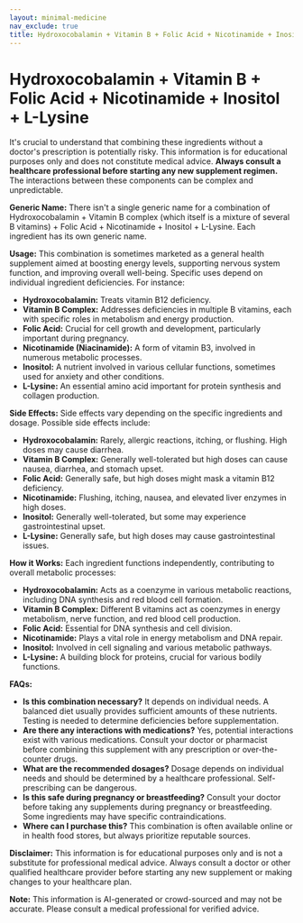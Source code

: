 ```yaml
---
layout: minimal-medicine
nav_exclude: true
title: Hydroxocobalamin + Vitamin B + Folic Acid + Nicotinamide + Inositol + L-Lysine
---
```


# Hydroxocobalamin + Vitamin B + Folic Acid + Nicotinamide + Inositol + L-Lysine

It's crucial to understand that combining these ingredients without a doctor's prescription is potentially risky.  This information is for educational purposes only and does not constitute medical advice.  **Always consult a healthcare professional before starting any new supplement regimen.**  The interactions between these components can be complex and unpredictable.


**Generic Name:**  There isn't a single generic name for a combination of Hydroxocobalamin + Vitamin B complex (which itself is a mixture of several B vitamins) + Folic Acid + Nicotinamide + Inositol + L-Lysine.  Each ingredient has its own generic name.


**Usage:**  This combination is sometimes marketed as a general health supplement aimed at boosting energy levels, supporting nervous system function, and improving overall well-being.  Specific uses depend on individual ingredient deficiencies.  For instance:

* **Hydroxocobalamin:** Treats vitamin B12 deficiency.
* **Vitamin B Complex:** Addresses deficiencies in multiple B vitamins, each with specific roles in metabolism and energy production.
* **Folic Acid:** Crucial for cell growth and development, particularly important during pregnancy.
* **Nicotinamide (Niacinamide):** A form of vitamin B3, involved in numerous metabolic processes.
* **Inositol:**  A nutrient involved in various cellular functions, sometimes used for anxiety and other conditions.
* **L-Lysine:** An essential amino acid important for protein synthesis and collagen production.


**Side Effects:** Side effects vary depending on the specific ingredients and dosage.  Possible side effects include:

* **Hydroxocobalamin:**  Rarely, allergic reactions, itching, or flushing. High doses may cause diarrhea.
* **Vitamin B Complex:**  Generally well-tolerated but high doses can cause nausea, diarrhea, and stomach upset.
* **Folic Acid:**  Generally safe, but high doses might mask a vitamin B12 deficiency.
* **Nicotinamide:**  Flushing, itching, nausea, and elevated liver enzymes in high doses.
* **Inositol:**  Generally well-tolerated, but some may experience gastrointestinal upset.
* **L-Lysine:**  Generally safe, but high doses may cause gastrointestinal issues.


**How it Works:** Each ingredient functions independently, contributing to overall metabolic processes:

* **Hydroxocobalamin:** Acts as a coenzyme in various metabolic reactions, including DNA synthesis and red blood cell formation.
* **Vitamin B Complex:**  Different B vitamins act as coenzymes in energy metabolism, nerve function, and red blood cell production.
* **Folic Acid:**  Essential for DNA synthesis and cell division.
* **Nicotinamide:** Plays a vital role in energy metabolism and DNA repair.
* **Inositol:**  Involved in cell signaling and various metabolic pathways.
* **L-Lysine:**  A building block for proteins, crucial for various bodily functions.


**FAQs:**

* **Is this combination necessary?**  It depends on individual needs.  A balanced diet usually provides sufficient amounts of these nutrients.  Testing is needed to determine deficiencies before supplementation.
* **Are there any interactions with medications?** Yes, potential interactions exist with various medications.  Consult your doctor or pharmacist before combining this supplement with any prescription or over-the-counter drugs.
* **What are the recommended dosages?**  Dosage depends on individual needs and should be determined by a healthcare professional. Self-prescribing can be dangerous.
* **Is this safe during pregnancy or breastfeeding?**  Consult your doctor before taking any supplements during pregnancy or breastfeeding.  Some ingredients may have specific contraindications.
* **Where can I purchase this?**  This combination is often available online or in health food stores, but always prioritize reputable sources.


**Disclaimer:** This information is for educational purposes only and is not a substitute for professional medical advice.  Always consult a doctor or other qualified healthcare provider before starting any new supplement or making changes to your healthcare plan.


**Note:** This information is AI-generated or crowd-sourced and may not be accurate. Please consult a medical professional for verified advice.
